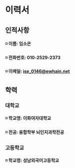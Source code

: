 # 이력서
## 인적사항
#### ◽ 이름: 임소은
#### ◽ 전화번호: 010-2529-2373
#### ◽ 이메일: ise_0146@ewhain.net
## 학력
### 대학교
#### ◽ 학교명: 이화여자대학교
#### ◽ 전공: 융합학부 뇌인지과학전공
### 고등학교
#### ◽ 학교명: 성남외국어고등학교
